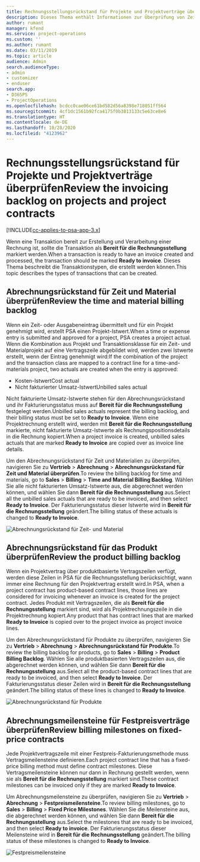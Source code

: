 ```yaml
---
title: Rechnungsstellungsrückstand für Projekte und Projektverträge überprüfen
description: Dieses Thema enthält Informationen zur Überprüfung von Zeit-, Ausgaben- und Produktrückständen sowie dazu, wie man sie als bereit für die Rechnungsstellung markiert.
author: rumant
manager: kfend
ms.service: project-operations
ms.custom: ''
ms.author: rumant
ms.date: 03/11/2019
ms.topic: article
audience: Admin
search.audienceType:
- admin
- customizer
- enduser
search.app:
- D365PS
- ProjectOperations
ms.openlocfilehash: bcdcc0cae06ce61bd582d56a8398e718051ff564
ms.sourcegitcommit: 4cf1dc1561b92fca4175f0b3813133c5e63ce8e6
ms.translationtype: HT
ms.contentlocale: de-DE
ms.lasthandoff: 10/28/2020
ms.locfileid: "4123962"
---
```

# <a name="review-the-invoicing-backlog-on-projects-and-project-contracts"></a><span data-ttu-id="ea472-103">Rechnungsstellungsrückstand für Projekte und Projektverträge überprüfen</span><span class="sxs-lookup"><span data-stu-id="ea472-103">Review the invoicing backlog on projects and project contracts</span></span>

[!INCLUDE[cc-applies-to-psa-app-3.x](../includes/cc-applies-to-psa-app-3x.md)]

<span data-ttu-id="ea472-104">Wenn eine Transaktion bereit zur Erstellung und Verarbeitung einer Rechnung ist, sollte die Transaktion als **Bereit für die Rechnungsstellung** markiert werden.</span><span class="sxs-lookup"><span data-stu-id="ea472-104">When a transaction is ready to have an invoice created and processed, the transaction should be marked **Ready to invoice**.</span></span> <span data-ttu-id="ea472-105">Dieses Thema beschreibt die Transaktionstypen, die erstellt werden können.</span><span class="sxs-lookup"><span data-stu-id="ea472-105">This topic describes the types of transactions that can be created.</span></span>

## <a name="review-the-time-and-material-billing-backlog"></a><span data-ttu-id="ea472-106">Abrechnungsrückstand für Zeit und Material überprüfen</span><span class="sxs-lookup"><span data-stu-id="ea472-106">Review the time and material billing backlog</span></span>

<span data-ttu-id="ea472-107">Wenn ein Zeit- oder Ausgabeneintrag übermittelt und für ein Projekt genehmigt wird, erstellt PSA einen Projekt-Istwert.</span><span class="sxs-lookup"><span data-stu-id="ea472-107">When a time or expense entry is submitted and approved for a project, PSA creates a project actual.</span></span> <span data-ttu-id="ea472-108">Wenn die Kombination aus Projekt und Transaktionsklasse für ein Zeit- und Materialprojekt auf eine Vertragszeile abgebildet wird, werden zwei Istwerte erstellt, wenn der Eintrag genehmigt wird:</span><span class="sxs-lookup"><span data-stu-id="ea472-108">If the combination of the project and the transaction class are mapped to a contract line for a time-and-materials project, two actuals are created when the entry is approved:</span></span>

- <span data-ttu-id="ea472-109">Kosten-Istwert</span><span class="sxs-lookup"><span data-stu-id="ea472-109">Cost actual</span></span> 
- <span data-ttu-id="ea472-110">Nicht fakturierter Umsatz-Istwert</span><span class="sxs-lookup"><span data-stu-id="ea472-110">Unbilled sales actual</span></span>

<span data-ttu-id="ea472-111">Nicht fakturierte Umsatz-Istwerte stehen für den Abrechnungsrückstand und ihr Fakturierungsstatus muss auf **Bereit für die Rechnungsstellung** festgelegt werden.</span><span class="sxs-lookup"><span data-stu-id="ea472-111">Unbilled sales actuals represent the billing backlog, and their billing status must be set to **Ready to Invoice**.</span></span> <span data-ttu-id="ea472-112">Wenn eine Projektrechnung erstellt wird, werden mit **Bereit für die Rechnungsstellung** markierte, nicht fakturierte Umsatz-Istwerte als Rechnungspositionsdetails in die Rechnung kopiert.</span><span class="sxs-lookup"><span data-stu-id="ea472-112">When a project invoice is created, unbilled sales actuals that are marked **Ready to Invoice** are copied over as invoice line details.</span></span>

<span data-ttu-id="ea472-113">Um den Abrechnungsrückstand für Zeit und Materialien zu überprüfen, navigieren Sie zu **Vertrieb** \> **Abrechnung** \> **Abrechnungsrückstand für Zeit und Material überprüfen**.</span><span class="sxs-lookup"><span data-stu-id="ea472-113">To review the billing backlog for time and materials, go to **Sales** \> **Billing** \> **Time and Material Billing Backlog**.</span></span> <span data-ttu-id="ea472-114">Wählen Sie alle nicht fakturierten Umsatz-Istwerte aus, die abgerechnet werden können, und wählen Sie dann **Bereit für die Rechnungsstellung** aus.</span><span class="sxs-lookup"><span data-stu-id="ea472-114">Select all the unbilled sales actuals that are ready to be invoiced, and then select **Ready to Invoice**.</span></span> <span data-ttu-id="ea472-115">Der Fakturierungsstatus dieser Istwerte wird in **Bereit für die Rechnungsstellung** geändert.</span><span class="sxs-lookup"><span data-stu-id="ea472-115">The billing status of these actuals is changed to **Ready to Invoice**.</span></span>

![Abrechnungsrückstand für Zeit- und Material](media/TMBacklog.png)

## <a name="review-the-product-billing-backlog"></a><span data-ttu-id="ea472-117">Abrechnungsrückstand für das Produkt überprüfen</span><span class="sxs-lookup"><span data-stu-id="ea472-117">Review the product billing backlog</span></span>

<span data-ttu-id="ea472-118">Wenn ein Projektvertrag über produktbasierte Vertragszeilen verfügt, werden diese Zeilen in PSA für die Rechnungsstellung berücksichtigt, wann immer eine Rechnung für den Projektvertrag erstellt wird.</span><span class="sxs-lookup"><span data-stu-id="ea472-118">In PSA, when a project contract has product-based contract lines, those lines are considered for invoicing whenever an invoice is created for the project contract.</span></span> <span data-ttu-id="ea472-119">Jedes Produkt mit Vertragszeilen, die als **Bereit für die Rechnungsstellung** markiert sind, wird als Projektrechnungszeile in die Projektrechnung kopiert.</span><span class="sxs-lookup"><span data-stu-id="ea472-119">Any product that has contract lines that are marked **Ready to Invoice** is copied over to the project invoice as project invoice lines.</span></span>

<span data-ttu-id="ea472-120">Um den Abrechnungsrückstand für Produkte zu überprüfen, navigieren Sie zu **Vertrieb** \> **Abrechnung** \> **Abrechnungsrückstand für Produkte**.</span><span class="sxs-lookup"><span data-stu-id="ea472-120">To review the billing backlog for products, go to **Sales** \> **Billing** \> **Product Billing Backlog**.</span></span> <span data-ttu-id="ea472-121">Wählen Sie alle produktbasierten Vertragszeilen aus, die abgerechnet werden können, und wählen Sie dann **Bereit für die Rechnungsstellung** aus.</span><span class="sxs-lookup"><span data-stu-id="ea472-121">Select all the product-based contract lines that are ready to be invoiced, and then select **Ready to Invoice**.</span></span> <span data-ttu-id="ea472-122">Der Fakturierungsstatus dieser Zeilen wird in **Bereit für die Rechnungsstellung** geändert.</span><span class="sxs-lookup"><span data-stu-id="ea472-122">The billing status of these lines is changed to **Ready to Invoice**.</span></span>

![Abrechnungsrückstand für Produkte](media/ProductBacklog.png)

## <a name="review-billing-milestones-on-fixed-price-contracts"></a><span data-ttu-id="ea472-124">Abrechnungsmeilensteine für Festpreisverträge überprüfen</span><span class="sxs-lookup"><span data-stu-id="ea472-124">Review billing milestones on fixed-price contracts</span></span>

<span data-ttu-id="ea472-125">Jede Projektvertragszeile mit einer Festpreis-Fakturierungsmethode muss Vertragsmeilensteine definieren.</span><span class="sxs-lookup"><span data-stu-id="ea472-125">Each project contract line that has a fixed-price billing method must define contract milestones.</span></span> <span data-ttu-id="ea472-126">Diese Vertragsmeilensteine können nur dann in Rechnung gestellt werden, wenn sie als **Bereit für die Rechnungsstellung** markiert sind.</span><span class="sxs-lookup"><span data-stu-id="ea472-126">These contract milestones can be invoiced only if they are marked **Ready to Invoice**.</span></span> 

<span data-ttu-id="ea472-127">Um Abrechnungsmeilensteine zu überprüfen, navigieren Sie zu **Vertrieb** \> **Abrechnung** \> **Festpreismeilensteine**.</span><span class="sxs-lookup"><span data-stu-id="ea472-127">To review billing milestones, go to **Sales** \> **Billing** \> **Fixed Price Milestones**.</span></span> <span data-ttu-id="ea472-128">Wählen Sie die Meilensteine aus, die abgerechnet werden können, und wählen Sie dann **Bereit für die Rechnungsstellung** aus.</span><span class="sxs-lookup"><span data-stu-id="ea472-128">Select the milestones that are ready to be invoiced, and then select **Ready to invoice**.</span></span> <span data-ttu-id="ea472-129">Der Fakturierungsstatus dieser Meilensteine wird in **Bereit für die Rechnungsstellung** geändert.</span><span class="sxs-lookup"><span data-stu-id="ea472-129">The billing status of these milestones is changed to **Ready to Invoice**.</span></span>

![Festpreismeilensteine](media/FPBacklog.png)
